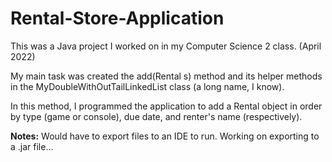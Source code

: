 # Rental-Store-Application
This was a Java project I worked on in my Computer Science 2 class. (April 2022)

My main task was created the add(Rental s) method and its helper methods in the MyDoubleWithOutTailLinkedList class (a long name, I know). 

In this method, I programmed the application to add a Rental object in order by type (game or console), due date, and renter's name (respectively).


**Notes:** Would have to export files to an IDE to run. Working on exporting to a .jar file...

